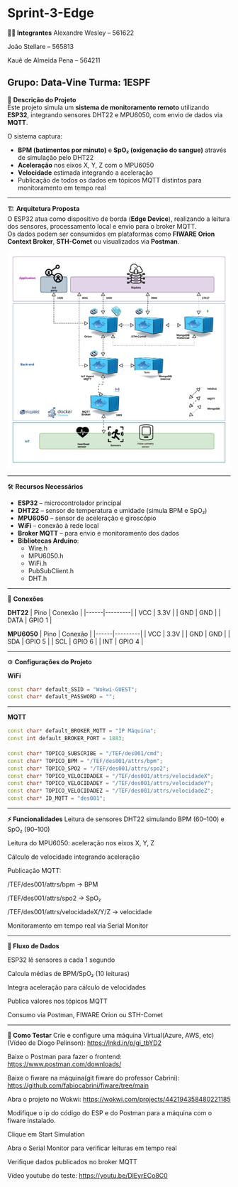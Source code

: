 # Sprint-3-Edge

**🧑‍💻 Integrantes**
Alexandre Wesley – 561622

João Stellare – 565813

Kauê de Almeida Pena – 564211

Grupo: Data-Vine
Turma: 1ESPF
---
📌 **Descrição do Projeto**  
Este projeto simula um **sistema de monitoramento remoto** utilizando **ESP32**, integrando sensores DHT22 e MPU6050, com envio de dados via **MQTT**.  

O sistema captura:  
- **BPM (batimentos por minuto)** e **SpO₂ (oxigenação do sangue)** através de simulação pelo DHT22  
- **Aceleração** nos eixos X, Y, Z com o MPU6050  
- **Velocidade** estimada integrando a aceleração  
- Publicação de todos os dados em tópicos MQTT distintos para monitoramento em tempo real  

---

🏗 **Arquitetura Proposta**  
O ESP32 atua como dispositivo de borda (**Edge Device**), realizando a leitura dos sensores, processamento local e envio para o broker MQTT.  
Os dados podem ser consumidos em plataformas como **FIWARE Orion Context Broker**, **STH-Comet** ou visualizados via **Postman**.  

<img src="./FiwareSprint.png" alt="Arquitetura do Sistema" width="600">

---

🛠 **Recursos Necessários**
- **ESP32** – microcontrolador principal  
- **DHT22** – sensor de temperatura e umidade (simula BPM e SpO₂)  
- **MPU6050** – sensor de aceleração e giroscópio  
- **WiFi** – conexão à rede local  
- **Broker MQTT** – para envio e monitoramento dos dados  
- **Bibliotecas Arduino**:  
  - Wire.h  
  - MPU6050.h  
  - WiFi.h  
  - PubSubClient.h  
  - DHT.h  

---

🔌 **Conexões**

**DHT22**
| Pino | Conexão |
|------|---------|
| VCC  | 3.3V    |
| GND  | GND     |
| DATA | GPIO 1  |

**MPU6050**
| Pino | Conexão |
|------|---------|
| VCC  | 3.3V    |
| GND  | GND     |
| SDA  | GPIO 5  |
| SCL  | GPIO 6  |
| INT  | GPIO 4  |

---

⚙️ **Configurações do Projeto**

**WiFi**
```cpp
const char* default_SSID = "Wokwi-GUEST";
const char* default_PASSWORD = "";
```
---

**MQTT**
```cpp
const char* default_BROKER_MQTT = "IP Máquina";
const int default_BROKER_PORT = 1883;

const char* TOPICO_SUBSCRIBE = "/TEF/des001/cmd";
const char* TOPICO_BPM = "/TEF/des001/attrs/bpm";
const char* TOPICO_SPO2 = "/TEF/des001/attrs/spo2";
const char* TOPICO_VELOCIDADEX = "/TEF/des001/attrs/velocidadeX";
const char* TOPICO_VELOCIDADEY = "/TEF/des001/attrs/velocidadeY";
const char* TOPICO_VELOCIDADEZ = "/TEF/des001/attrs/velocidadeZ";
const char* ID_MQTT = "des001";
```

---

**⚡ Funcionalidades**
Leitura de sensores DHT22 simulando BPM (60–100) e SpO₂ (90–100)

Leitura do MPU6050: aceleração nos eixos X, Y, Z

Cálculo de velocidade integrando aceleração

Publicação MQTT:

/TEF/des001/attrs/bpm → BPM

/TEF/des001/attrs/spo2 → SpO₂

/TEF/des001/attrs/velocidadeX/Y/Z → velocidade

Monitoramento em tempo real via Serial Monitor

---

**📡 Fluxo de Dados**

ESP32 lê sensores a cada 1 segundo

Calcula médias de BPM/SpO₂ (10 leituras)

Integra aceleração para cálculo de velocidades

Publica valores nos tópicos MQTT

Consumo via Postman, FIWARE Orion ou STH-Comet

---

**🚀 Como Testar**
Crie e configure uma máquina Virtual(Azure, AWS, etc)(Vídeo de Diogo Pelinson):
https://lnkd.in/p/gi_tbYD2

Baixe o Postman para fazer o frontend:
https://www.postman.com/downloads/

Baixe o fiware na máquina(git fiware do professor Cabrini):
https://github.com/fabiocabrini/fiware/tree/main


Abra o projeto no Wokwi:
https://wokwi.com/projects/442194358480221185

Modifique o ip do código do ESP e do Postman para a máquina com o fiware instalado.


Clique em Start Simulation

Abra o Serial Monitor para verificar leituras em tempo real

Verifique dados publicados no broker MQTT

Vídeo youtube do teste:
https://youtu.be/DlEyrECo8C0


